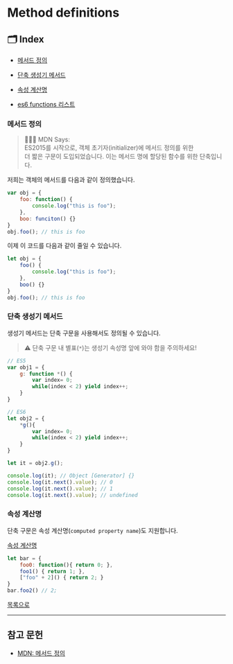 # Method definitions

## 🗂 Index

- [메서드 정의](#메서드-정의)
- [단축 생성기 메서드](#단축-생성기-메서드)
- [속성 계산명](#속성-계산명)

- [es6 functions 리스트](https://github.com/Minsoo-web/es_features/tree/master/es6#functions)

### 메서드 정의

> 👨🏼‍⚖️ MDN Says:  
> ES2015를 시작으로, 객체 초기자(initializer)에 메서드 정의를 위한  
> 더 짧은 구문이 도입되었습니다. 이는 메서드 명에 할당된 함수를 위한 단축입니다.

저희는 객체의 메서드를 다음과 같이 정의했습니다.

```JavaScript
var obj = {
    foo: function() {
        console.log("this is foo");
    },
    boo: funciton() {}
}
obj.foo(); // this is foo
```

이제 이 코드를 다음과 같이 줄일 수 있습니다.

```JavaScript
let obj = {
    foo() {
        console.log("this is foo");
    },
    boo() {}
}
obj.foo(); // this is foo
```

### 단축 생성기 메서드

생성기 메서드는 단축 구문을 사용해서도 정의될 수 있습니다.

> ⚠️ 단축 구문 내 별표(`*`)는 생성기 속성명 앞에 와야 함을 주의하세요!

```JavaScript
// ES5
var obj1 = {
    g: function *() {
        var index= 0;
        while(index < 2) yield index++;
    }
}

// ES6
let obj2 = {
    *g(){
        var index= 0;
        while(index < 2) yield index++;
    }
}

let it = obj2.g();

console.log(it); // Object [Generator] {}
console.log(it.next().value); // 0
console.log(it.next().value); // 1
console.log(it.next().value); // undefined

```

### 속성 계산명

단축 구문은 속성 계산명(`computed property name`)도 지원합니다.

[속성 계산명](https://github.com/Minsoo-web/es_features/blob/master/es6/etc/03.enhanced_object_property.md#%ED%94%84%EB%A1%9C%ED%8D%BC%ED%8B%B0-%ED%82%A4-%EB%8F%99%EC%A0%81-%EC%83%9D%EC%84%B1)

```JavaScript
let bar = {
    foo0: function(){ return 0; },
    foo1() { return 1; },
    ["foo" + 2]() { return 2; }
}
bar.foo2() // 2;
```

[목록으로](#index)

---

## 참고 문헌

- [MDN: 메서드 정의](https://developer.mozilla.org/ko/docs/Web/JavaScript/Reference/Functions/Method_definitions)
